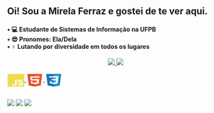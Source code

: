 ##  Oi! Sou a Mirela Ferraz e gostei de te ver aqui.
<h4>
  • 💻 Estudante de Sistemas de Informação na UFPB <br>
  • 😎 Pronomes: Ela/Dela <br>
  • ♀️ Lutando por diversidade em todos os lugares
</h4>
 

<div align="center">
  <a href="https://github.com/MirelaFerraz">
  <img height="180em" src="https://github-readme-stats.vercel.app/api?username=MirelaFerraz&show_icons=true&theme=dracula&include_all_commits=true&count_private=true"/>
  <img height="180em" src="https://github-readme-stats.vercel.app/api/top-langs/?username=MirelaFerraz&layout=compact&langs_count=7&theme=dracula"/>
</div>
<div style="display: inline_block"><br>
  <img align="center" alt="Mirela-Js" height="30" width="40" src="https://raw.githubusercontent.com/devicons/devicon/master/icons/javascript/javascript-plain.svg">
  <img align="center" alt="Mirela-HTML" height="30" width="40" src="https://raw.githubusercontent.com/devicons/devicon/master/icons/html5/html5-original.svg">
  <img align="center" alt="Mirela-CSS" height="30" width="40" src="https://raw.githubusercontent.com/devicons/devicon/master/icons/css3/css3-original.svg">

</div>
  
  ##
 
<div> 
  <a href="https://instagram.com/mirela_ferraz_" target="_blank"><img src="https://img.shields.io/badge/-Instagram-%23E4405F?style=for-the-badge&logo=instagram&logoColor=white" target="_blank"></a>
  <a href = "mailto:mirelaferraz2010@gmail.com"><img src="https://img.shields.io/badge/-Gmail-%23333?style=for-the-badge&logo=gmail&logoColor=white" target="_blank"></a>
  <a href="https://www.linkedin.com/in/mirela-ferraz-5b4349229" target="_blank"><img src="https://img.shields.io/badge/-LinkedIn-%230077B5?style=for-the-badge&logo=linkedin&logoColor=white" target="_blank"></a> 
 
 
</div>
